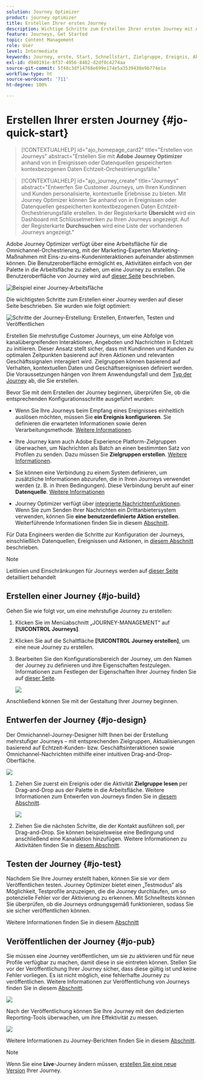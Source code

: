 ```yaml
---
solution: Journey Optimizer
product: journey optimizer
title: Erstellen Ihrer ersten Journey
description: Wichtige Schritte zum Erstellen Ihrer ersten Journey mit Adobe Journey Optimizer
feature: Journeys, Get Started
topic: Content Management
role: User
level: Intermediate
keywords: Journey, erste, Start, Schnellstart, Zielgruppe, Ereignis, Aktion
exl-id: d940191e-8f37-4956-8482-d2df0c4274aa
source-git-commit: 5f48c3df14768e699e174e5a3539438e9b774e1a
workflow-type: ht
source-wordcount: '711'
ht-degree: 100%

---
```


# Erstellen Ihrer ersten Journey {#jo-quick-start}

>[!CONTEXTUALHELP]
>id="ajo_homepage_card2"
>title="Erstellen von Journeys"
>abstract="Erstellen Sie mit **Adobe Journey Optimizer** anhand von in Ereignissen oder Datenquellen gespeicherten kontexbezogenen Daten Echtzeit-Orchestrierungsfälle."

>[!CONTEXTUALHELP]
>id="ajo_journey_create"
>title="Journeys"
>abstract="Entwerfen Sie Customer Journeys, um Ihren Kundinnen und Kunden personalisierte, kontextuelle Erlebnisse zu bieten. Mit Journey Optimizer können Sie anhand von in Ereignissen oder Datenquellen gespeicherten kontextbezogenen Daten Echtzeit-Orchestrierungsfälle erstellen. In der Registerkarte **Übersicht** wird ein Dashboard mit Schlüsselmetriken zu Ihren Journeys angezeigt. Auf der Registerkarte **Durchsuchen** wird eine Liste der vorhandenen Journeys angezeigt."

Adobe Journey Optimizer verfügt über eine Arbeitsfläche für die Omnichannel-Orchestrierung, mit der Marketing-Experten Marketing-Maßnahmen mit Eins-zu-eins-Kundeninteraktionen aufeinander abstimmen können. Die Benutzeroberfläche ermöglicht es, Aktivitäten einfach von der Palette in die Arbeitsfläche zu ziehen, um eine Journey zu erstellen. Die Benutzeroberfläche von Journey wird auf [dieser Seite](journey-ui.md) beschrieben.

![Beispiel einer Journey-Arbeitsfläche](assets/journey38.png)


Die wichtigsten Schritte zum Erstellen einer Journey werden auf dieser Seite beschrieben. Sie wurden wie folgt optimiert:

![Schritte der Journey-Erstellung: Erstellen, Entwerfen, Testen und Veröffentlichen](assets/journey-creation-process.png)


Erstellen Sie mehrstufige Customer Journeys, um eine Abfolge von kanalübergreifenden Interaktionen, Angeboten und Nachrichten in Echtzeit zu initiieren. Dieser Ansatz stellt sicher, dass mit Kundinnen und Kunden zu optimalen Zeitpunkten basierend auf ihren Aktionen und relevanten Geschäftssignalen interagiert wird. Zielgruppen können basierend auf Verhalten, kontextuellen Daten und Geschäftsereignissen definiert werden. Die Voraussetzungen hängen von Ihrem Anwendungsfall und dem [Typ der Journey](entry-management.md#types-of-journeys) ab, die Sie erstellen.

Bevor Sie mit dem Erstellen der Journey beginnen, überprüfen Sie, ob die entsprechenden Konfigurationsschritte ausgeführt wurden:

* Wenn Sie Ihre Journeys beim Empfang eines Ereignisses einheitlich auslösen möchten, müssen Sie **ein Ereignis konfigurieren**. Sie definieren die erwarteten Informationen sowie deren Verarbeitungsmethode. [Weitere Informationen](../event/about-events.md).

<!--   ![](assets/jo-event7bis.png)  -->

* Ihre Journey kann auch Adobe Experience Platform-Zielgruppen überwachen, um Nachrichten als Batch an einen bestimmten Satz von Profilen zu senden. Dazu müssen Sie **Zielgruppen erstellen**. [Weitere Informationen](../audience/about-audiences.md).

<!--   ![](assets/segment2.png)  -->

* Sie können eine Verbindung zu einem System definieren, um zusätzliche Informationen abzurufen, die in Ihren Journeys verwendet werden (z. B. in Ihren Bedingungen). Diese Verbindung beruht auf einer **Datenquelle**. [Weitere Informationen](../datasource/about-data-sources.md)

<!--   ![](assets/jo-datasource.png)  -->

* Journey Optimizer verfügt über [integrierte Nachrichtenfunktionen](../building-journeys/journeys-message.md). Wenn Sie zum Senden Ihrer Nachrichten ein Drittanbietersystem verwenden, können Sie **eine benutzerdefinierte Aktion erstellen**. Weiterführende Informationen finden Sie in diesem [Abschnitt](../action/action.md).

<!--    ![](assets/custom2.png)  -->


Für Data Engineers werden die Schritte zur Konfiguration der Journeys, einschließlich Datenquellen, Ereignissen und Aktionen, in [diesem Abschnitt](../configuration/about-data-sources-events-actions.md) beschrieben.


>[!NOTE]
>
>Leitlinien und Einschränkungen für Journeys werden auf [dieser Seite](../start/guardrails.md) detailliert behandelt

## Erstellen einer Journey {#jo-build}

Gehen Sie wie folgt vor, um eine mehrstufige Journey zu erstellen:

1. Klicken Sie im Menüabschnitt „JOURNEY-MANAGEMENT“ auf **[!UICONTROL Journeys]**.

1. Klicken Sie auf die Schaltfläche **[!UICONTROL Journey erstellen]**, um eine neue Journey zu erstellen.

1. Bearbeiten Sie den Konfigurationsbereich der Journey, um den Namen der Journey zu definieren und ihre Eigenschaften festzulegen. Informationen zum Festlegen der Eigenschaften Ihrer Journey finden Sie auf [dieser Seite](journey-properties.md).

   ![](assets/jo-properties.png)

Anschließend können Sie mit der Gestaltung Ihrer Journey beginnen.

## Entwerfen der Journey {#jo-design}

Der Omnichannel-Journey-Designer hilft Ihnen bei der Erstellung mehrstufiger Journeys – mit entsprechenden Zielgruppen, Aktualisierungen basierend auf Echtzeit-Kunden- bzw. Geschäftsinteraktionen sowie Omnichannel-Nachrichten mithilfe einer intuitiven Drag-and-Drop-Oberfläche.

![](assets/journey38.png)

1. Ziehen Sie zuerst ein Ereignis oder die Aktivität **Zielgruppe lesen** per Drag-and-Drop aus der Palette in die Arbeitsfläche. Weitere Informationen zum Entwerfen von Journeys finden Sie in [diesem Abschnitt](using-the-journey-designer.md).

   ![](assets/read-segment.png)

1. Ziehen Sie die nächsten Schritte, die der Kontakt ausführen soll, per Drag-and-Drop. Sie können beispielsweise eine Bedingung und anschließend eine Kanalaktion hinzufügen. Weitere Informationen zu Aktivitäten finden Sie in [diesem Abschnitt](about-journey-activities.md).

## Testen der Journey {#jo-test}

Nachdem Sie Ihre Journey erstellt haben, können Sie sie vor dem Veröffentlichen testen. Journey Optimizer bietet einen „Testmodus“ als Möglichkeit, Testprofile anzuzeigen, die die Journey durchlaufen, um so potenzielle Fehler vor der Aktivierung zu erkennen. Mit Schnelltests können Sie überprüfen, ob die Journeys ordnungsgemäß funktionieren, sodass Sie sie sicher veröffentlichen können.

Weitere Informationen finden Sie in diesem [Abschnitt](testing-the-journey.md)

## Veröffentlichen der Journey {#jo-pub}

Sie müssen eine Journey veröffentlichen, um sie zu aktivieren und für neue Profile verfügbar zu machen, damit diese in sie eintreten können. Stellen Sie vor der Veröffentlichung Ihrer Journey sicher, dass diese gültig ist und keine Fehler vorliegen. Es ist nicht möglich, eine fehlerhafte Journey zu veröffentlichen. Weitere Informationen zur Veröffentlichung von Journeys finden Sie in diesem [Abschnitt](publishing-the-journey.md).

![](assets/jo-journeyuc2_32bis.png)

Nach der Veröffentlichung können Sie Ihre Journey mit den dedizierten Reporting-Tools überwachen, um ihre Effektivität zu messen.

![](assets/jo-dynamic_report_journey_12.png)

Weitere Informationen zu Journey-Berichten finden Sie in diesem [Abschnitt](../reports/live-report.md).

>[!NOTE]
>
>Wenn Sie eine **Live**-Journey ändern müssen, [erstellen Sie eine neue Version](journey-ui.md#journey-versions) Ihrer Journey.
